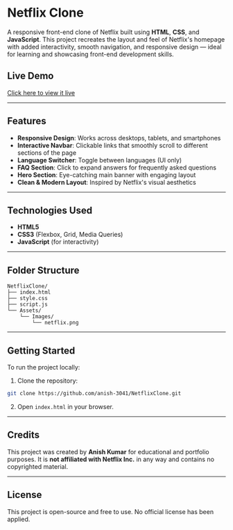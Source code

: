 # Netflix Clone

A responsive front-end clone of Netflix built using **HTML**, **CSS**, and **JavaScript**. This project recreates the layout and feel of Netflix's homepage with added interactivity, smooth navigation, and responsive design — ideal for learning and showcasing front-end development skills.

## Live Demo

[Click here to view it live](https://anish-3041.github.io/NetflixClone/)

---

## Features

- **Responsive Design**: Works across desktops, tablets, and smartphones
- **Interactive Navbar**: Clickable links that smoothly scroll to different sections of the page
- **Language Switcher**: Toggle between languages (UI only)
- **FAQ Section**: Click to expand answers for frequently asked questions
- **Hero Section**: Eye-catching main banner with engaging layout
- **Clean & Modern Layout**: Inspired by Netflix's visual aesthetics

---

## Technologies Used

- **HTML5**
- **CSS3** (Flexbox, Grid, Media Queries)
- **JavaScript** (for interactivity)

---

## Folder Structure

```text
NetflixClone/
├── index.html
├── style.css
├── script.js
└── Assets/
    └── Images/
        └── netflix.png
```

---

## Getting Started

To run the project locally:

1. Clone the repository:
```bash
git clone https://github.com/anish-3041/NetflixClone.git
```
2. Open `index.html` in your browser.

---

## Credits

This project was created by **Anish Kumar** for educational and portfolio purposes.
It is **not affiliated with Netflix Inc.** in any way and contains no copyrighted material.


---

## License

This project is open-source and free to use.
No official license has been applied.
